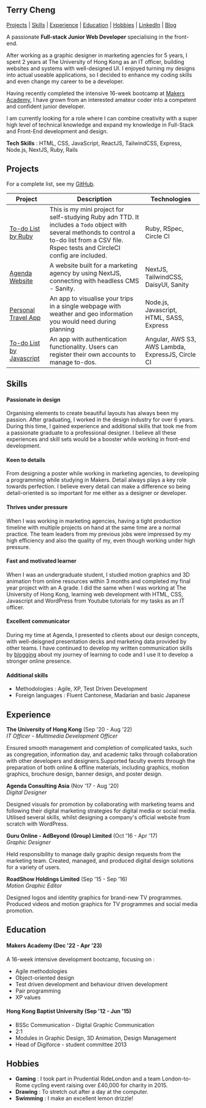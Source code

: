 ## Terry Cheng

[Projects](#projects) | [Skills](#skills) | [Experience](#experience) | [Education](#education) | [Hobbies](#hobbies) | [LinkedIn](https://www.linkedin.com/in/terryhycheng/) | [Blog](https://terryhycheng.hashnode.dev/)

A passionate **Full-stack Junior Web Developer** specialising in the front-end.

After working as a graphic designer in marketing agencies for 5 years, I spent 2 years at The University of Hong Kong as an IT officer, building websites and systems with well-designed UI. I enjoyed turning my designs into actual useable applications, so I decided to enhance my coding skills and even change my career to be a developer.

Having recently completed the intensive 16-week bootcamp at [Makers Academy](https://makers.tech/), I have grown from an interested amateur coder into a competent and confident junior developer.

I am currently looking for a role where I can combine creativity with a super high level of technical knowledge and expand my knowledge in Full-Stack and Front-End development and design.

**Tech Skills** : HTML, CSS, JavaScript, ReactJS, TailwindCSS, Express, Node.js, NextJS, Ruby, Rails

## Projects

For a complete list, see my [GitHub](https://github.com/terryhycheng?tab=repositories).

| Project                                                                     | Description                                                                                                                                                                                      | Technologies                                      |
| --------------------------------------------------------------------------- | ------------------------------------------------------------------------------------------------------------------------------------------------------------------------------------------------ | ------------------------------------------------- |
| [To-do List by Ruby](https://github.com/terryhycheng/to-do-list-ruby)       | This is my mini project for self-studying Ruby adn TTD. It includes a `Todo` object with several methonds to control a to-do list from a CSV file. Rspec tests and CircleCI config are included. | Ruby, RSpec, Circle CI                            |
| [Agenda Website](https://github.com/terryhycheng/agenda)                    | A website built for a marketing agency by using NextJS, connecting with headless CMS - Sanity.                                                                                                   | NextJS, TailwindCSS, DaisyUI, Sanity              |
| [Personal Travel App](https://github.com/terryhycheng/personal-travel-app)  | An app to visualise your trips in a single webpage with weather and geo information you would need during planning                                                                               | Node.js, Javascript, HTML, SASS, Express          |
| [To-do List by Javascript](https://github.com/terryhycheng/angular-aws-tdl) | An app with authentication functionality. Users can register their own accounts to manage to-dos.                                                                                                | Angular, AWS S3, AWS Lambda, ExpressJS, Circle CI |

## Skills

#### Passionate in design

Organising elements to create beautiful layouts has always been my passion. After graduating, I worked in the design industry for over 6 years. During this time, I gained experience and additional skills that took me from a passionate graduate to a professional designer. I believe all these experiences and skill sets would be a booster while working in front-end development.

#### Keen to details

From designing a poster while working in marketing agencies, to developing a programming while studying in Makers. Detail always plays a key role towards perfection. I believe every detail can make a difference so being detail-oriented is so important for me either as a designer or developer.

#### Thrives under pressure

When I was working in marketing agencies, having a tight production timeline with multiple projects on hand at the same time are a normal practice. The team leaders from my previous jobs were impressed by my high efficiency and also the quality of my, even though working under high pressure.

#### Fast and motivated learner

When I was an undergraduate student, I studied motion graphics and 3D animation from online resources within 3 months and completed my final year project with an A grade. I did the same when I was working at The University of Hong Kong, learning web development with HTML, CSS, Javascript and WordPress from Youtube tutorials for my tasks as an IT officer.

#### Excellent communicator

During my time at Agenda, I presented to clients about our design concepts, with well-deisgned presentation decks and marketing data provided by other teams. I have continued to develop my written communication skills by [blogging](https://terryhycheng.hashnode.dev/) about my journey of learning to code and I use it to develop a stronger online presence.

#### Additional skills

- Methodologies : Agile, XP, Test Driven Development
- Foreign languages : Fluent Cantonese, Madarian and basic Japanese

## Experience

**The University of Hong Kong** (Sep '20 - Aug '22)  
_IT Officer - Multimedia Development Officer_

Ensured smooth management and completion of complicated tasks, such as congregation, information day, and academic talks through collaboration with other developers and designers.Supported faculty events through the preparation of both online & offline materials, including graphics, motion graphics, brochure design, banner design, and poster design.

**Agenda Consulting Asia** (Nov '17 - Aug '20)  
_Digital Designer_

Designed visuals for promotion by collaborating with marketing teams and following their digital marketing strategies for digital media or social media. Utilised several skills, whilst designing a company's official website from scratch with WordPress.

**Guru Online - AdBeyond (Group) Limited** (Oct '16 - Apr '17)  
_Graphic Designer_

Held responsibility to manage daily graphic design requests from the marketing team. Created, managed, and produced digital design solutions for a variety of users.

**RoadShow Holdings Limited** (Sep '15 - Sep '16)  
_Motion Graphic Editor_

Designed logos and identity graphics for brand-new TV programmes. Produced videos and motion graphics for TV programmes and social media promotion.

## Education

#### Makers Academy (Dec '22 - Apr '23)

A 16-week intensive development bootcamp, focusing on :

- Agile methodologies
- Object-oriented design
- Test driven development and behaviour driven development
- Pair programming
- XP values

#### Hong Kong Baptist University (Sep '12 - Jun '15)

- BSSc Communication - Digital Graphic Communication
- 2:1
- Modules in Graphic Design, 3D Animation, Design Management
- Head of Digiforce - student committee 2013

## Hobbies

- **Gaming** : I took part in Prudential RideLondon and a team London-to-Rome cycling event raising over £40,000 for charity in 2015.
- **Drawing** : To stretch out after a day at the computer.
- **Swimming** : I make an excellent lemon drizzle!
